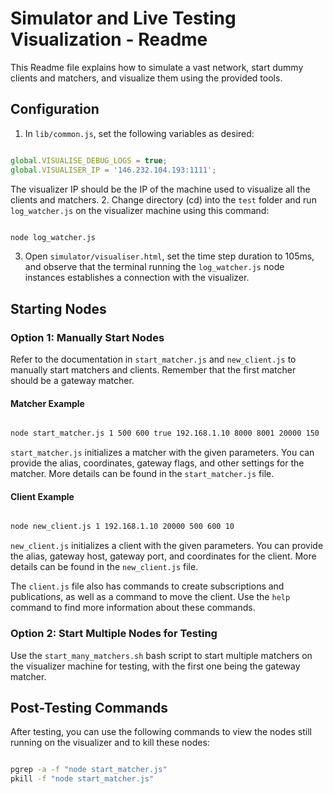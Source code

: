 # Simulator and Live Testing Visualization - Readme

This Readme file explains how to simulate a vast network, start dummy clients and matchers, and visualize them using the provided tools.
## Configuration 
1. In `lib/common.js`, set the following variables as desired:

```javascript

global.VISUALISE_DEBUG_LOGS = true;
global.VISUALISER_IP = '146.232.104.193:1111';
```



The visualizer IP should be the IP of the machine used to visualize all the clients and matchers. 
2. Change directory (cd) into the `test` folder and run `log_watcher.js` on the visualizer machine using this command:

```bash

node log_watcher.js
```

 
3. Open `simulator/visualiser.html`, set the time step duration to 105ms, and observe that the terminal running the `log_watcher.js` node instances establishes a connection with the visualizer.
## Starting Nodes
### Option 1: Manually Start Nodes

Refer to the documentation in `start_matcher.js` and `new_client.js` to manually start matchers and clients. Remember that the first matcher should be a gateway matcher.
#### Matcher Example

```bash

node start_matcher.js 1 500 600 true 192.168.1.10 8000 8001 20000 150
```



`start_matcher.js` initializes a matcher with the given parameters. You can provide the alias, coordinates, gateway flags, and other settings for the matcher. More details can be found in the `start_matcher.js` file.
#### Client Example

```bash

node new_client.js 1 192.168.1.10 20000 500 600 10
```



`new_client.js` initializes a client with the given parameters. You can provide the alias, gateway host, gateway port, and coordinates for the client. More details can be found in the `new_client.js` file.

The `client.js` file also has commands to create subscriptions and publications, as well as a command to move the client. Use the `help` command to find more information about these commands.
### Option 2: Start Multiple Nodes for Testing

Use the `start_many_matchers.sh` bash script to start multiple matchers on the visualizer machine for testing, with the first one being the gateway matcher.
## Post-Testing Commands

After testing, you can use the following commands to view the nodes still running on the visualizer and to kill these nodes:

```bash

pgrep -a -f "node start_matcher.js"
pkill -f "node start_matcher.js"
```